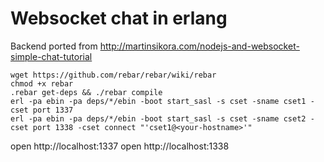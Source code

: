 # Websocket chat in erlang

Backend ported from http://martinsikora.com/nodejs-and-websocket-simple-chat-tutorial

```
wget https://github.com/rebar/rebar/wiki/rebar
chmod +x rebar
.rebar get-deps && ./rebar compile
erl -pa ebin -pa deps/*/ebin -boot start_sasl -s cset -sname cset1 -cset port 1337
erl -pa ebin -pa deps/*/ebin -boot start_sasl -s cset -sname cset2 -cset port 1338 -cset connect "'cset1@<your-hostname>'"
```

open http://localhost:1337
open http://localhost:1338